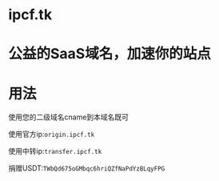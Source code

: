 # ipcf.tk

# 公益的SaaS域名，加速你的站点

# 用法
使用您的二级域名cname到本域名既可

使用官方ip:```origin.ipcf.tk```

使用中转ip:```transfer.ipcf.tk```

捐赠USDT:```TWbQd675oGMbqc6hriQZfNaPdYzBLqyFPG```
